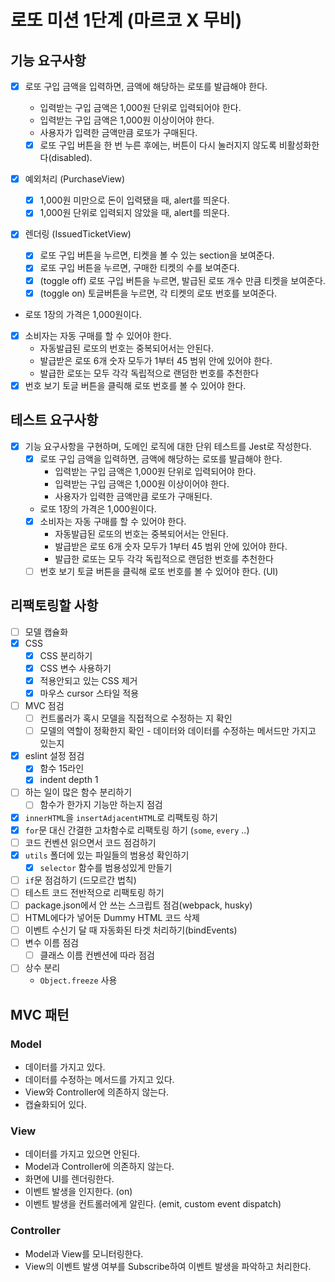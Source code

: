 # 로또 미션 1단계 (마르코 X 무비)

## 기능 요구사항

- [x] 로또 구입 금액을 입력하면, 금액에 해당하는 로또를 발급해야 한다.

  - 입력받는 구입 금액은 1,000원 단위로 입력되어야 한다.
  - 입력받는 구입 금액은 1,000원 이상이어야 한다.
  - 사용자가 입력한 금액만큼 로또가 구매된다.
  - [x] 로또 구입 버튼을 한 번 누른 후에는, 버튼이 다시 눌러지지 않도록 비활성화한다(disabled).

- [x] 예외처리 (PurchaseView)
  - [x] 1,000원 미만으로 돈이 입력됐을 때, alert를 띄운다.
  - [x] 1,000원 단위로 입력되지 않았을 때, alert를 띄운다.
- [x] 렌더링 (IssuedTicketView)
  - [x] 로또 구입 버튼을 누르면, 티켓을 볼 수 있는 section을 보여준다.
  - [x] 로또 구입 버튼을 누르면, 구매한 티켓의 수를 보여준다.
  - [x] (toggle off) 로또 구입 버튼을 누르면, 발급된 로또 개수 만큼 티켓을 보여준다.
  - [x] (toggle on) 토글버튼을 누르면, 각 티켓의 로또 번호를 보여준다.
- 로또 1장의 가격은 1,000원이다.
- [x] 소비자는 자동 구매를 할 수 있어야 한다.
  - 자동발급된 로또의 번호는 중복되어서는 안된다.
  - 발급받은 로또 6개 숫자 모두가 1부터 45 범위 안에 있어야 한다.
  - 발급한 로또는 모두 각각 독립적으로 랜덤한 번호를 추천한다
- [x] 번호 보기 토글 버튼을 클릭해 로또 번호를 볼 수 있어야 한다.

## 테스트 요구사항

- [x] 기능 요구사항을 구현하며, 도메인 로직에 대한 단위 테스트를 Jest로 작성한다.
  - [x] 로또 구입 금액을 입력하면, 금액에 해당하는 로또를 발급해야 한다.
    - 입력받는 구입 금액은 1,000원 단위로 입력되어야 한다.
    - 입력받는 구입 금액은 1,000원 이상이어야 한다.
    - 사용자가 입력한 금액만큼 로또가 구매된다.
  - 로또 1장의 가격은 1,000원이다.
  - [x] 소비자는 자동 구매를 할 수 있어야 한다.
    - 자동발급된 로또의 번호는 중복되어서는 안된다.
    - 발급받은 로또 6개 숫자 모두가 1부터 45 범위 안에 있어야 한다.
    - 발급한 로또는 모두 각각 독립적으로 랜덤한 번호를 추천한다
  - [ ] 번호 보기 토글 버튼을 클릭해 로또 번호를 볼 수 있어야 한다. (UI)

## 리팩토링할 사항

- [ ] 모델 캡슐화
- [x] CSS
  - [x] CSS 분리하기
  - [x] CSS 변수 사용하기
  - [x] 적용안되고 있는 CSS 제거
  - [x] 마우스 cursor 스타일 적용
- [ ] MVC 점검
  - [ ] 컨트롤러가 혹시 모델을 직접적으로 수정하는 지 확인
  - [ ] 모델의 역할이 정확한지 확인 - 데이터와 데이터를 수정하는 메서드만 가지고 있는지
- [x] eslint 설정 점검
  - [x] 함수 15라인
  - [x] indent depth 1
- [ ] 하는 일이 많은 함수 분리하기
  - [ ] 함수가 한가지 기능만 하는지 점검
- [x] `innerHTML`을 `insertAdjacentHTML`로 리팩토링 하기
- [x] `for`문 대신 간결한 고차함수로 리팩토링 하기 (`some`, `every` ..)
- [ ] 코드 컨벤션 읽으면서 코드 점검하기
- [x] `utils` 폴더에 있는 파일들의 범용성 확인하기
  - [x] `selector` 함수를 범용성있게 만들기
- [ ] `if`문 점검하기 (드모르간 법칙)
- [ ] 테스트 코드 전반적으로 리팩토링 하기
- [ ] package.json에서 안 쓰는 스크립트 점검(webpack, husky)
- [ ] HTML에다가 넣어둔 Dummy HTML 코드 삭제
- [ ] 이벤트 수신기 달 때 자동화된 타겟 처리하기(bindEvents)
- [ ] 변수 이름 점검
  - [ ] 클래스 이름 컨벤션에 따라 점검
- [ ] 상수 분리
  - `Object.freeze` 사용

## MVC 패턴

### Model

- 데이터를 가지고 있다.
- 데이터를 수정하는 메서드를 가지고 있다.
- View와 Controller에 의존하지 않는다.
- 캡슐화되어 있다.

### View

- 데이터를 가지고 있으면 안된다.
- Model과 Controller에 의존하지 않는다.
- 화면에 UI를 렌더링한다.
- 이벤트 발생을 인지한다. (on)
- 이벤트 발생을 컨트롤러에게 알린다. (emit, custom event dispatch)

### Controller

- Model과 View를 모니터링한다.
- View의 이벤트 발생 여부를 Subscribe하여 이벤트 발생을 파악하고 처리한다.
